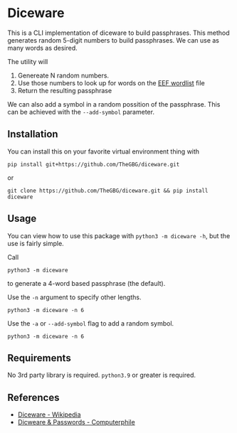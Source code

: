 # Diceware

This is a CLI implementation of diceware to build passphrases.
This method generates random 5-digit numbers to build passphrases.
We can use as many words as desired.

The utility will

1. Genereate N random numbers.
2. Use those numbers to look up for words on the [EEF wordlist](https://www.eff.org/files/2016/07/18/eff_large_wordlist.txt) file
3. Return the resulting passphrase

We can also add a symbol in a random possition of the passphrase. This can
be achieved with the `--add-symbol` parameter.


## Installation

You can install this on your favorite virtual environment thing with

```
pip install git+https://github.com/TheGBG/diceware.git
```

or

```
git clone https://github.com/TheGBG/diceware.git && pip install diceware
```

## Usage

You can view how to use this package with `python3 -m diceware -h`, but the use
is fairly simple.

Call

```
python3 -m diceware
```

to generate a 4-word based passphrase (the default).

Use the `-n` argument to specify other lengths.

```
python3 -m diceware -n 6
```

Use the `-a` or `--add-symbol` flag to add a random symbol.

```
python3 -m diceware -n 6
```

## Requirements

No 3rd party library is required. `python3.9` or greater is required.

## References

- [Diceware - Wikipedia](https://en.wikipedia.org/wiki/Diceware)
- [Dicweare & Passwords - Computerphile](https://www.youtube.com/watch?v=Pe_3cFuSw1E&ab_channel=Computerphile)
